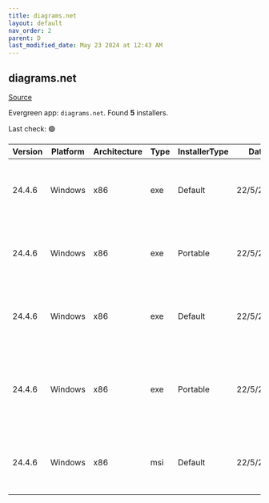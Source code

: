 ```yaml
---
title: diagrams.net
layout: default
nav_order: 2
parent: D
last_modified_date: May 23 2024 at 12:43 AM
---
```


## diagrams.net

[Source](https://www.diagrams.net/)

Evergreen app: `diagrams.net`. Found **5** installers.

Last check: 🟢

| Version | Platform | Architecture | Type | InstallerType | Date      | Size      | URI                                                                                                                                                                                                                                            |
| ------- | -------- | ------------ | ---- | ------------- | --------- | --------- | ---------------------------------------------------------------------------------------------------------------------------------------------------------------------------------------------------------------------------------------------- |
| 24.4.6  | Windows  | x86          | exe  | Default       | 22/5/2024 | 107810096 | [https://github.com/jgraph/drawio-desktop/releases/download/v24.4.6/draw.io-24.4.6-windows-installer.exe](https://github.com/jgraph/drawio-desktop/releases/download/v24.4.6/draw.io-24.4.6-windows-installer.exe)                             |
| 24.4.6  | Windows  | x86          | exe  | Portable      | 22/5/2024 | 107594584 | [https://github.com/jgraph/drawio-desktop/releases/download/v24.4.6/draw.io-24.4.6-windows-no-installer.exe](https://github.com/jgraph/drawio-desktop/releases/download/v24.4.6/draw.io-24.4.6-windows-no-installer.exe)                       |
| 24.4.6  | Windows  | x86          | exe  | Default       | 22/5/2024 | 102712024 | [https://github.com/jgraph/drawio-desktop/releases/download/v24.4.6/draw.io-ia32-24.4.6-windows-32bit-installer.exe](https://github.com/jgraph/drawio-desktop/releases/download/v24.4.6/draw.io-ia32-24.4.6-windows-32bit-installer.exe)       |
| 24.4.6  | Windows  | x86          | exe  | Portable      | 22/5/2024 | 102497016 | [https://github.com/jgraph/drawio-desktop/releases/download/v24.4.6/draw.io-ia32-24.4.6-windows-32bit-no-installer.exe](https://github.com/jgraph/drawio-desktop/releases/download/v24.4.6/draw.io-ia32-24.4.6-windows-32bit-no-installer.exe) |
| 24.4.6  | Windows  | x86          | msi  | Default       | 22/5/2024 | 117694464 | [https://github.com/jgraph/drawio-desktop/releases/download/v24.4.6/draw.io-24.4.6.msi](https://github.com/jgraph/drawio-desktop/releases/download/v24.4.6/draw.io-24.4.6.msi)                                                                 |
